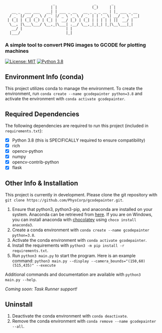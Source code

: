 ```
                      _                  _       _            
                     | |                (_)     | |           
   __ _  ___ ___   __| | ___ _ __   __ _ _ _ __ | |_ ___ _ __ 
  / _` |/ __/ _ \ / _` |/ _ \ '_ \ / _` | | '_ \| __/ _ \ '__|
 | (_| | (_| (_) | (_| |  __/ |_) | (_| | | | | | ||  __/ |   
  \__, |\___\___/ \__,_|\___| .__/ \__,_|_|_| |_|\__\___|_|   
   __/ |                    | |                               
  |___/                     |_|                               
```

### A simple tool to convert PNG images to GCODE for plotting machines

<!-- Badges -->
[![License: MIT](https://img.shields.io/badge/License-MIT-yellow.svg)](https://opensource.org/licenses/MIT)
[![Python 3.8](https://img.shields.io/badge/python-3.8-blue.svg)](https://www.python.org/downloads/release/python-380/)

## Environment Info (conda)
This project utilizes conda to manage the environment. To create the environment, run `conda create --name gcodepainter python=3.8` and activate the environment with `conda activate gcodepainter`.

## Required Dependencies
The following dependencies are required to run this project (included in `requirements.txt`):
- [x] Python 3.8 (this is SPECIFICALLY required to ensure compatibility)
- [x] rich
- [x] opencv-python
- [x] numpy
- [x] opencv-contrib-python
- [x] flask

## Other Info & Installation
This project is currently in development. Please clone the git repository with `git clone https://github.com/PhysCorp/gcodepainter.git`.

1. Ensure that python3, python3-pip, and anaconda are installed on your system. Anaconda can be retrieved from [here](https://www.anaconda.com/products/individual). If you are on Windows, you can install anaconda with [chocolatey](https://chocolatey.org/) using `choco install anaconda3`.
2. Create a conda environment with `conda create --name gcodepainter python=3.8`.
3. Activate the conda environment with `conda activate gcodepainter`.
4. Install the requirements with `python3 -m pip install -r requirements.txt`.
5. Run `python3 main.py` to start the program. Here is an example command:
```python3 main.py --display --camera_bounds="(150,60)(515,435)" --execute```

Additional commands and documentation are available with `python3 main.py --help`.

*Coming soon: Task Runner support!*

## Uninstall
1. Deactivate the conda environment with `conda deactivate`.
2. Remove the conda environment with `conda remove --name gcodepainter --all`.